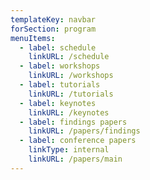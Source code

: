 ```yaml
---
templateKey: navbar
forSection: program
menuItems:
  - label: schedule
    linkURL: /schedule
  - label: workshops
    linkURL: /workshops
  - label: tutorials
    linkURL: /tutorials
  - label: keynotes
    linkURL: /keynotes
  - label: findings papers
    linkURL: /papers/findings
  - label: conference papers
    linkType: internal
    linkURL: /papers/main
---
```


